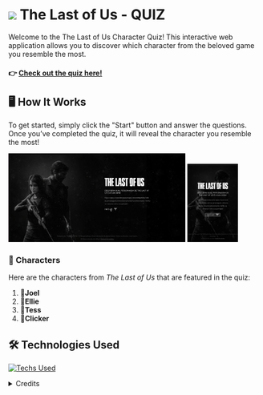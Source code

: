 <h1>
  <img width='35px' src='https://static.wikia.nocookie.net/thelastofus/images/0/0e/Fireflies_logo.png/revision/latest?cb=20200207132214'>
  The Last of Us - QUIZ
</h1>

Welcome to the The Last of Us Character Quiz! This interactive web application allows you to discover which character from the beloved game you resemble the most. 

#### 👉 [Check out the quiz here!](https://danieelfeer.github.io/TheLastOfUs-Quiz/)

## 🖥️ How It Works 
To get started, simply click the "Start" button and answer the questions. Once you’ve completed the quiz, it will reveal the character you resemble the most!

<p float="left">
  <img src="assets/images/readme-landding-page-img.png" width="70%" />
  <img src="assets/images/readme-responsive-img.png" width="20%" />
</p>

### 🌟 Characters 

Here are the characters from *The Last of Us* that are featured in the quiz:

1. 🧔**Joel**
2. 👧**Ellie**
3. 👩**Tess**
4. 🍄**Clicker**

## 🛠️ Technologies Used

[![Techs Used](https://skillicons.dev/icons?i=html,css,js&theme=dark&perline=4)](https://skillicons.dev)

<details>
<summary>Credits</summary>
  
- Images from *The Last of Us* © Naughty Dog, LLC. All rights reserved.

</details>